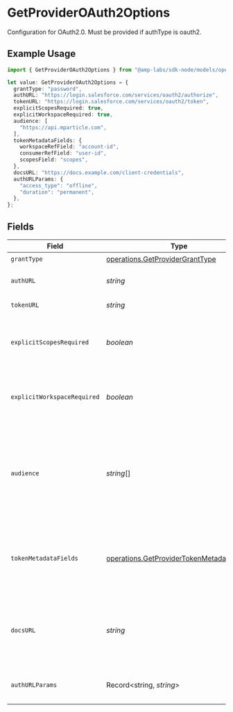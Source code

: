 # GetProviderOAuth2Options

Configuration for OAuth2.0. Must be provided if authType is oauth2.

## Example Usage

```typescript
import { GetProviderOAuth2Options } from "@amp-labs/sdk-node/models/operations";

let value: GetProviderOAuth2Options = {
  grantType: "password",
  authURL: "https://login.salesforce.com/services/oauth2/authorize",
  tokenURL: "https://login.salesforce.com/services/oauth2/token",
  explicitScopesRequired: true,
  explicitWorkspaceRequired: true,
  audience: [
    "https://api.mparticle.com",
  ],
  tokenMetadataFields: {
    workspaceRefField: "account-id",
    consumerRefField: "user-id",
    scopesField: "scopes",
  },
  docsURL: "https://docs.example.com/client-credentials",
  authURLParams: {
    "access_type": "offline",
    "duration": "permanent",
  },
};
```

## Fields

| Field                                                                                                             | Type                                                                                                              | Required                                                                                                          | Description                                                                                                       | Example                                                                                                           |
| ----------------------------------------------------------------------------------------------------------------- | ----------------------------------------------------------------------------------------------------------------- | ----------------------------------------------------------------------------------------------------------------- | ----------------------------------------------------------------------------------------------------------------- | ----------------------------------------------------------------------------------------------------------------- |
| `grantType`                                                                                                       | [operations.GetProviderGrantType](../../models/operations/getprovidergranttype.md)                                | :heavy_check_mark:                                                                                                | N/A                                                                                                               |                                                                                                                   |
| `authURL`                                                                                                         | *string*                                                                                                          | :heavy_minus_sign:                                                                                                | The authorization URL.                                                                                            | https://login.salesforce.com/services/oauth2/authorize                                                            |
| `tokenURL`                                                                                                        | *string*                                                                                                          | :heavy_check_mark:                                                                                                | The token URL.                                                                                                    | https://login.salesforce.com/services/oauth2/token                                                                |
| `explicitScopesRequired`                                                                                          | *boolean*                                                                                                         | :heavy_check_mark:                                                                                                | Whether scopes are required to be known ahead of the OAuth flow.                                                  | true                                                                                                              |
| `explicitWorkspaceRequired`                                                                                       | *boolean*                                                                                                         | :heavy_check_mark:                                                                                                | Whether the workspace is required to be known ahead of the OAuth flow.                                            | true                                                                                                              |
| `audience`                                                                                                        | *string*[]                                                                                                        | :heavy_minus_sign:                                                                                                | A list of URLs that represent the audience for the token, which is needed for some client credential grant flows. | [<br/>"https://api.mparticle.com"<br/>]                                                                           |
| `tokenMetadataFields`                                                                                             | [operations.GetProviderTokenMetadataFields](../../models/operations/getprovidertokenmetadatafields.md)            | :heavy_check_mark:                                                                                                | Fields to be used to extract token metadata from the token response.                                              |                                                                                                                   |
| `docsURL`                                                                                                         | *string*                                                                                                          | :heavy_minus_sign:                                                                                                | URL with more information about where to retrieve Client ID and Client Secret, etc.                               | https://docs.example.com/client-credentials                                                                       |
| `authURLParams`                                                                                                   | Record<string, *string*>                                                                                          | :heavy_minus_sign:                                                                                                | N/A                                                                                                               | {<br/>"access_type": "offline",<br/>"duration": "permanent"<br/>}                                                 |